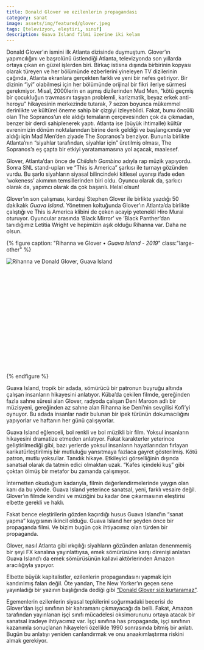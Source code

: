 ```yaml
---
title: Donald Glover ve ezilenlerin propagandası
category: sanat
image: assets/img/featured/glover.jpeg
tags: [televizyon, eleştiri, sınıf]
description: Guava Island filmi üzerine iki kelam
--- 
```


Donald Glover’ın ismini ilk Atlanta dizisinde duymuştum. Glover’ın yapımcılığını ve başrolünü üstlendiği Atlanta, televizyonda son yıllarda ortaya çıkan en güzel işlerden biri. Birkaç istisna dışında birbirinin kopyası olarak türeyen ve her bölümünde ezberlerini yineleyen TV dizilerinin çağında, Atlanta ekranlara gerçekten farklı ve yeni bir nefes getiriyor. Bir dizinin “iyi” olabilmesi için her bölümünde orijinal bir fikri ileriye sürmesi gerekmiyor. Misal, 2000lerin en aşmış dizilerinden Mad Men, “kötü geçmiş bir çocukluğun travmasını taşıyan problemli, karizmatik, beyaz erkek anti-heroyu” hikayesinin merkezinde tutarak, 7 sezon boyunca mükemmel derinlikte ve kültürel öneme sahip bir çizgiyi izleyebildi. Fakat, bunu öncülü olan The Sopranos’un ele aldığı temaların çerçevesinden çok da çıkmadan, benzer bir derdi sahiplenerek yaptı. Atlanta ise (büyük ihtimalle) kültür evrenimizin dönüm noktalarından birine denk geldiği ve başlangıcında yer aldığı için Mad Men’den ziyade The Sopranos’a benziyor. Bununla birlikte Atlanta’nın “siyahlar tarafından, siyahlar için” üretilmiş olması, The Sopranos’a eş çapta bir etkiyi yaratamamasına yol açacak, maalesef. 

Glover, Atlanta’dan önce de _Childish Gambino_ adıyla rap müzik yapıyordu. Sonra SNL stand-upları ve “This is America” şarkısı ile turnayı gözünden vurdu. Bu şarkı siyahların siyasal bilincindeki kitlesel uyanışı ifade eden ‘wokeness’ akımının temsillerinden biri oldu. Oyuncu olarak da, şarkıcı olarak da, yapımcı olarak da çok başarılı. Helal olsun! 

Glover’ın son çalışması, kardeşi Stephen Glover ile birlikte yazdığı 50 dakikalık _Guava Island_. Yönetmen koltuğunda Glover’ın Atlanta’da birlikte çalıştığı ve This is America klibini de çeken acayip yetenekli Hiro Murai oturuyor. Oyuncular arasında ‘Black Mirror’ ve ‘Black Panther’dan tanıdığımız Letitia Wright ve hepimizin aşık olduğu Rihanna var. Daha ne olsun. 

{% figure caption: "Rihanna ve Glover • _Guava Island - 2019_" class:"large-other" %}
<div class="ratio-box" style="padding-bottom: 56.25%">
<img alt="Rihanna ve Donald Glover, Guava Island" class="lazyload" data-src="/assets/img/others/glover2.jpeg">
</div>
{% endfigure %}

Guava Island, tropik bir adada, sömürücü bir patronun buyruğu altında çalışan insanların hikayesini anlatıyor. Küba’da çekilen filmde, gereğinden fazla sahne süresi alan Glover, radyoda çalışan Deni Maroon adlı bir müzisyeni, gereğinden az sahne alan Rihanna ise Deni’nin sevgilisi Kofi’yi oynuyor. Bu adada insanlar nadir bulunan bir ipek türünün dokumacılığını yapıyorlar ve haftanın her günü çalışıyorlar. 

Guava Island eğlenceli, bol renkli ve bol müzikli bir film. Yoksul insanların hikayesini dramatize etmeden anlatıyor. Fakat karakterler yeterince geliştirilmediği gibi, bazı yerlerde yoksul insanların hayatlarından fırlayan karikatürleştirilmiş bir mutluluğu yansıtmaya fazlaca gayret gösterilmiş. Kötü patron, mutlu yoksullar. Tanıdık hikaye. Etkileyici görselliğinin dışında sanatsal olarak da tatmin edici olmaktan uzak. “Kafes içindeki kuş” gibi çoktan ölmüş bir metafor bu zamanda çalışmıyor. 

İnternetten okuduğum kadarıyla, filmin değerlendirmelerinde yaygın olan kanı da bu yönde. Guava Island yeterince sanatsal, yeni, farklı vesaire değil. Glover’ın filmde kendini ve müziğini bu kadar öne çıkarmasının eleştirisi elbette gerekli ve haklı. 

Fakat bence eleştirilerin gözden kaçırdığı husus Guava Island’ın “sanat yapma” kaygısının ikincil olduğu. Guava Island her şeyden önce bir propaganda filmi. Ve bizim bugün çok ihtiyacımız olan türden bir propaganda.

Glover, nasıl Atlanta gibi ırkçılığı siyahların gözünden anlatan denenmemiş bir şeyi FX kanalına yayınlattıysa, emek sömürüsüne karşı direnişi anlatan Guava Island’ı da emek sömürüsünün kallavi aktörlerinden Amazon aracılığıyla yapıyor. 

Elbette büyük kapitalistler, ezilenlerin propagandasını yapmak için kandırılmış falan değil. Öte yandan, The New Yorker’ın geçen sene yayınladığı bir yazının başlığında dediği gibi [“Donald Glover sizi kurtaramaz”](https://www.newyorker.com/magazine/2018/03/05/donald-glover-cant-save-you). 

Egemenlerin ezilenlerin siyasal tepkilerini soğurmadaki becerisi de Glover’dan işçi sınıfının bir kahramanı çıkmayacağı da belli. Fakat, Amazon tarafından yayınlanan işçi sınıfı mücadelesi oksimorununu ortaya atacak bir sanatsal iradeye ihtiyacımız var. İşçi sınıfına has propaganda, işçi sınıfının kazanımla sonuçlanan hikayeleri özellikle 1990 sonrasında bitmiş bir anlatı. Bugün bu anlatıyı yeniden canlandırmak ve onu anaakımlaştırma riskini almak gerekiyor. 











